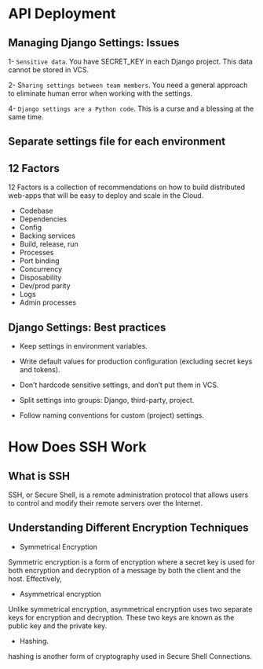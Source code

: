 # API Deployment

## Managing Django Settings: Issues

1- `Sensitive data`. You have SECRET_KEY in each Django project. This data cannot be stored in VCS.

2- S`haring settings between team members`. You need a general approach to eliminate human error when working with the settings.

4- `Django settings are a Python code`. This is a curse and a blessing at the same time. 



## Separate settings file for each environment

## 12 Factors
12 Factors is a collection of recommendations on how to build distributed web-apps that will be easy to deploy and scale in the Cloud.

- Codebase
- Dependencies
- Config
- Backing services
- Build, release, run
- Processes
- Port binding
- Concurrency
- Disposability
- Dev/prod parity
- Logs
- Admin processes


## Django Settings: Best practices
- Keep settings in environment variables.

- Write default values for production configuration (excluding secret keys and tokens).

- Don’t hardcode sensitive settings, and don’t put them in VCS.

- Split settings into groups: Django, third-party, project.

- Follow naming conventions for custom (project) settings.

# How Does SSH Work

## What is SSH
SSH, or Secure Shell, is a remote administration protocol that allows users to control and modify their remote servers over the Internet.

## Understanding Different Encryption Techniques


- Symmetrical Encryption

Symmetric encryption is a form of encryption where a secret key is used for both encryption and decryption of a message by both the client and the host. Effectively, 

- Asymmetrical encryption

Unlike symmetrical encryption, asymmetrical encryption uses two separate keys for encryption and decryption. These two keys are known as the public key and the private key. 


- Hashing.

hashing is another form of cryptography used in Secure Shell Connections.